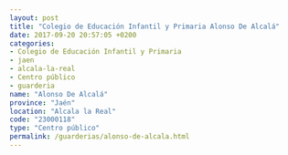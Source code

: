 ```yaml
---
layout: post
title: "Colegio de Educación Infantil y Primaria Alonso De Alcalá"
date: 2017-09-20 20:57:05 +0200
categories:
- Colegio de Educación Infantil y Primaria
- jaen
- alcala-la-real
- Centro público
- guarderia
name: "Alonso De Alcalá"
province: "Jaén"
location: "Alcala la Real"
code: "23000118"
type: "Centro público"
permalink: /guarderias/alonso-de-alcala.html
---
```

